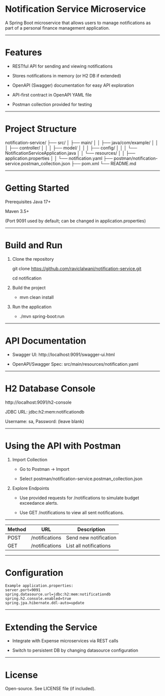 # Notification Service Microservice
A Spring Boot microservice that allows users to manage notifications as part of a personal finance management application.

---
# Features
- RESTful API for sending and viewing notifications

- Stores notifications in memory (or H2 DB if extended)

- OpenAPI (Swagger) documentation for easy API exploration

- API-first contract in OpenAPI YAML file

- Postman collection provided for testing


---
# Project Structure
notification-service/
├── src/
│   ├── main/
│   │   ├── java/com/example/
│   │   │     ├── controller/
│   │   │     ├── model/
│   │   │     ├── config/
│   │   │     └── NotificationServiceApplication.java
│   │   └── resources/
│   │         ├── application.properties
│   │         └── notification.yaml
├── postman/notification-service.postman_collection.json
├── pom.xml
└── README.md

---
# Getting Started
Prerequisites
Java 17+

Maven 3.5+

(Port 9091 used by default; can be changed in application.properties)

---
# Build and Run
1. Clone the repository

    git clone https://github.com/raviclalwani/notification-service.git

    cd notification

2. Build the project 
   - mvn clean install

3. Run the application 
   - ./mvn spring-boot:run

---
# API Documentation
 - Swagger UI: http://localhost:9091/swagger-ui.html

 - OpenAPI/Swagger Spec: src/main/resources/notification.yaml

---
# H2 Database Console
http://localhost:9091/h2-console

JDBC URL: jdbc:h2:mem:notificationdb

Username: sa, Password: (leave blank)

---
# Using the API with Postman

1. Import Collection

    - Go to Postman → Import

    - Select postman/notification-service.postman_collection.json

2. Explore Endpoints

    - Use provided requests for /notifications to simulate budget exceedance alerts.

    - Use GET /notifications to view all sent notifications.

---
| Method | URL            | Description            |
| ------ | -------------- | ---------------------- |
| POST   | /notifications | Send new notification  |
| GET    | /notifications | List all notifications |

---
# Configuration
    Example application.properties:
    server.port=9091
    spring.datasource.url=jdbc:h2:mem:notificationdb
    spring.h2.console.enabled=true
    spring.jpa.hibernate.ddl-auto=update

---
# Extending the Service

- Integrate with Expense microservices via REST calls

- Switch to persistent DB by changing datasource configuration

---
# License
Open-source. See LICENSE file (if included).



